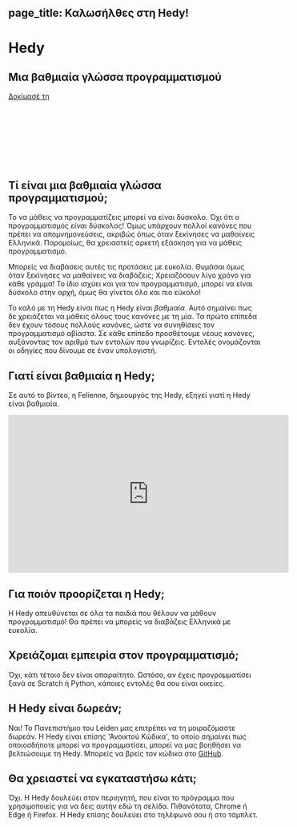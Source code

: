 ## page_title: Καλωσήλθες στη Hedy!

<div class="-mx-16 -my-12 px-16 py-8 mb-8 bg-cover flex items-center" style="background-image: url(/images/header.jpg); height: 250px; position: relative;">
  <div class="flex-1">
    <h1 class="font-bold font-slab text-white text-6xl text-shadow-md tracking-wide">Hedy</h1>
    <h2 class="font-sans font-light text-white text-shadow-md tracking-wide my-1">Μια βαθμιαία γλώσσα προγραμματισμού</h2>
  </div>
  <div class="flex-none">
    <a class="green-btn text-white px-8 py-4" href="/hedy?lang=en">Δοκίμασέ τη</a>
  </div>
</div>

## Τί είναι μια βαθμιαία γλώσσα προγραμματισμού;

Το να μάθεις να προγραμματίζεις μπορεί να είναι δύσκολο. Όχι ότι ο προγραμματισμός _είναι_ δύσκολος! Όμως υπάρχουν πολλοί κανόνες που πρέπει να απομνημονεύσεις, ακριβώς όπως όταν ξεκίνησες να μαθαίνεις Ελληνικά. Παρομοίως, θα χρειαστείς αρκετή εξάσκηση για να μάθεις προγραμματισμό.

Μπορείς να διαβάσεις αυτές τις προτάσεις με ευκολία. Θυμάσαι όμως όταν ξεκίνησες να μαθαίνεις να διαβάζεις; Χρειαζόσουν λίγο χρόνο για κάθε γράμμα! Το ίδιο ισχύει και για τον προγραμματισμό, μπορεί να είναι δύσκολο στην αρχή, όμως θα γίνεται όλο και πιο εύκολο!

Το καλό με τη Hedy είναι πως η Hedy είναι _βαθμιαία_. Αυτό σημαίνει πως δε χρειάζεται να μάθεις όλους τους κανόνες με τη μία. Τα πρώτα επίπεδα δεν έχουν τόσους πολλούς κανόνες, ώστε να συνηθίσεις τον προγραμματισμό αβίαστα. Σε κάθε επίπεδο προσθέτουμε νέους κανόνες, αυξάνοντας τον αριθμό των εντολών που γνωρίζεις. Εντολές ονομάζονται οι οδηγίες που δίνουμε σε έναν υπολογιστή.

## Γιατί είναι βαθμιαία η Hedy;

Σε αυτό το βίντεο, η Felienne, δημιουργός της Hedy, εξηγεί γιατί η Hedy είναι βαθμιαία.

<center>
<iframe width="560" height="315" src="https://www.youtube.com/embed/EdqT313rM40" frameborder="0" allow="accelerometer; autoplay; encrypted-media; gyroscope; picture-in-picture" allowfullscreen></iframe>
</center>

## Για ποιόν προορίζεται η Hedy;

Η Hedy απευθύνεται σε όλα τα παιδιά που θέλουν να μάθουν προγραμματισμό! Θα πρέπει να μπορείς να διαβάζεις Ελληνικά με ευκολία.

## Χρειάζομαι εμπειρία στον προγραμματισμό;

Όχι, κάτι τέτοιο δεν είναι απαραίτητο. Ωστόσο, αν έχεις προγραμματίσει ξανά σε Scratch ή Python, κάποιες εντολές θα σου είναι οικείες.

## Η Hedy είναι δωρεάν;

Ναι! Το Πανεπιστήμιο του Leiden μας επιτρέπει να τη μοιραζόμαστε δωρεάν. H Hedy είναι επίσης 'Ανοικτού Κώδικα', το οποίο σημαίνει πως οποιοσδήποτε μπορεί να προγραμματίσει, μπορεί να μας βοηθήσει να βελτιώσουμε τη Hedy. Μπορείς να βρείς τον κώδικα στο [GitHub](https://github.com/Felienne/hedy).

## Θα χρειαστεί να εγκαταστήσω κάτι;

Όχι. H Hedy δουλεύει στον περιηγητή, που είναι το πρόγραμμα που χρησιμοποιείς για να δεις αυτήν εδώ τη σελίδα. Πιθανότατα, Chrome ή Edge ή Firefox. Η Hedy επίσης δουλεύει στο τηλέφωνό σου ή στο τάμπλετ.
